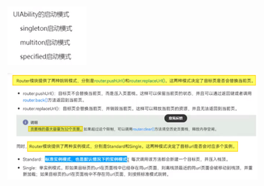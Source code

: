 ![](../photo/Pasted%20image%2020250630141732.png)

![](../photo/Pasted%20image%2020250630141655.png)
